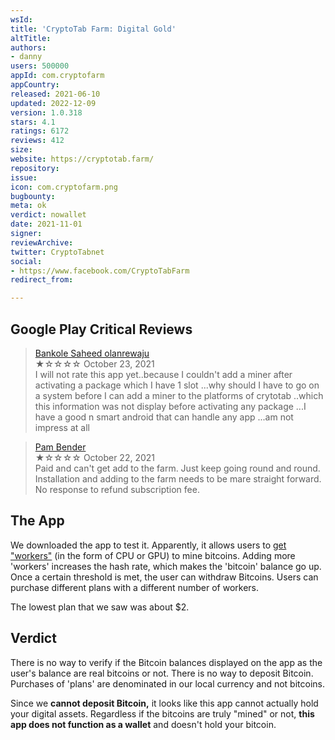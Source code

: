 ```yaml
---
wsId: 
title: 'CryptoTab Farm: Digital Gold'
altTitle: 
authors:
- danny
users: 500000
appId: com.cryptofarm
appCountry: 
released: 2021-06-10
updated: 2022-12-09
version: 1.0.318
stars: 4.1
ratings: 6172
reviews: 412
size: 
website: https://cryptotab.farm/
repository: 
issue: 
icon: com.cryptofarm.png
bugbounty: 
meta: ok
verdict: nowallet
date: 2021-11-01
signer: 
reviewArchive: 
twitter: CryptoTabnet
social:
- https://www.facebook.com/CryptoTabFarm
redirect_from: 

---
```


## Google Play Critical Reviews

> [Bankole Saheed olanrewaju](https://play.google.com/store/apps/details?id=com.cryptofarm&reviewId=gp%3AAOqpTOHiJWMX6sU1BqOKVhKFeKx7JHt9-4sazaCgW7eigoLZ_6x6Ns5IwOmxWMR5d1IdZl6XvCHaM9_9-i4lKgg)<br>
  ★☆☆☆☆ October 23, 2021 <br>
       I will not rate this app yet..because I couldn't add a miner after activating a package which I have 1 slot ...why should I have to go on a system before I can add a miner to the platforms of crytotab ..which this information was not display before activating any package ...I have a good n smart android that can handle any app ...am not impress at all

> [Pam Bender](https://play.google.com/store/apps/details?id=com.cryptofarm&reviewId=gp%3AAOqpTOGD1VFvoxDIAv3cMxS5AkeHIaZNMrzY5mEkoVY_cn9nukFK9CLgOE_iyScMXqBWD1KV35PQ-5QW5_Nka1k)<br>
  ★☆☆☆☆ October 22, 2021 <br>
       Paid and can't get add to the farm. Just keep going round and round. Installation and adding to the farm needs to be mare straight forward. No response to refund subscription fee.

## The App

We downloaded the app to test it. Apparently, it allows users to [get "workers"](https://twitter.com/BitcoinWalletz/status/1453654173354901515) (in the form of CPU or GPU) to mine bitcoins. Adding more 'workers' increases the hash rate, which makes the 'bitcoin' balance go up. Once a certain threshold is met, the user can withdraw Bitcoins. Users can purchase different plans with a different number of workers.

The lowest plan that we saw was about $2.

## Verdict

There is no way to verify if the Bitcoin balances displayed on the app as the user's balance are real bitcoins or not. There is no way to deposit Bitcoin. Purchases of 'plans' are denominated in our local currency and not bitcoins.

Since we **cannot deposit Bitcoin,** it looks like this app cannot actually hold your digital assets. Regardless if the bitcoins are truly "mined" or not, **this app does not function as a wallet** and doesn't hold your bitcoin.
